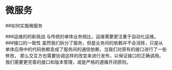 # 微服务

##如何实施微服务

###运维的的新挑战
与传统的单体业务相比，运维需要更注重于自动化运维。
###接口的一致性
虽然我们拆分了服务，但是业务间的依赖并不会消除，只是从单体应用中的代码依赖变成了服务间的通信依赖，当我们对原有的接口进行了一些修改，
那么交互方也需要协调这样的改变来进行发布，以保证接口的正确调用。我们需要更完善的接口和版本管理，或是严格的遵循开闭原则。
